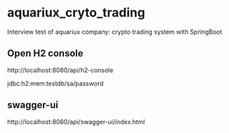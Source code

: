 # aquariux_cryto_trading
Interview test of aquariux company: crypto trading system with SpringBoot

## Open H2 console
http://localhost:8080/api/h2-console

jdbc:h2:mem:testdb/sa/password


## swagger-ui 
http://localhost:8080/api/swagger-ui/index.html
